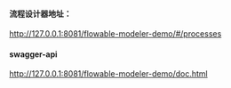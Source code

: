 
#### 流程设计器地址：

http://127.0.0.1:8081/flowable-modeler-demo/#/processes

#### swagger-api

http://127.0.0.1:8081/flowable-modeler-demo/doc.html
